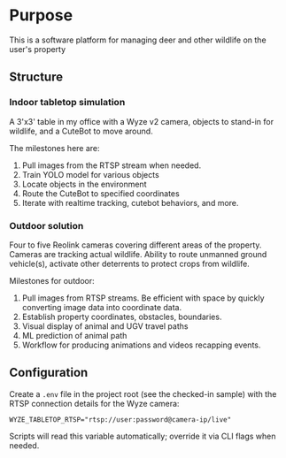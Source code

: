# Purpose 

This is a software platform for managing deer and other wildlife on the user's property

## Structure

### Indoor tabletop simulation

A 3'x3' table in my office with a Wyze v2 camera, objects to stand-in for wildlife, and a CuteBot to move around. 

The milestones here are: 
1. Pull images from the RTSP stream when needed.
2. Train YOLO model for various objects 
3. Locate objects in the environment
4. Route the CuteBot to specified coordinates
5. Iterate with realtime tracking, cutebot behaviors, and more.

### Outdoor solution

Four to five Reolink cameras covering different areas of the property. Cameras are tracking actual wildlife. Ability to route unmanned ground vehicle(s), activate other deterrents to protect crops from wildlife. 

Milestones for outdoor:
1. Pull images from RTSP streams. Be efficient with space by quickly converting image data into coordinate data. 
2. Establish property coordinates, obstacles, boundaries. 
3. Visual display of animal and UGV travel paths
4. ML prediction of animal path
5. Workflow for producing animations and videos recapping events. 

## Configuration

Create a `.env` file in the project root (see the checked-in sample) with the RTSP connection details for the Wyze camera:

```
WYZE_TABLETOP_RTSP="rtsp://user:password@camera-ip/live"
```

Scripts will read this variable automatically; override it via CLI flags when needed.
